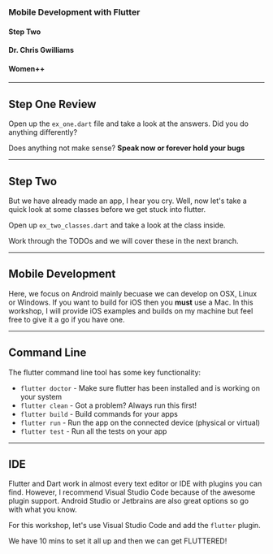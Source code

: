 ### Mobile Development with Flutter
#### Step Two
#### Dr. Chris Gwilliams
#### Women++

---

## Step One Review

Open up the `ex_one.dart` file and take a look at the answers. Did you do anything differently?

Does anything not make sense? **Speak now or forever hold your bugs**

---

## Step Two

But we have already made an app, I hear you cry. Well, now let's take a quick look at some classes before we get stuck into flutter.

Open up `ex_two_classes.dart` and take a look at the class inside.

Work through the TODOs and we will cover these in the next branch.

---

## Mobile Development

Here, we focus on Android mainly becuase we can develop on OSX, Linux or Windows. If you want to build for iOS then you **must** use a Mac. In this workshop, I will provide iOS examples and builds on my machine but feel free to give it a go if you have one.

---

## Command Line

The flutter command line tool has some key functionality:
* `flutter doctor` - Make sure flutter has been installed and is working on your system
* `flutter clean` - Got a problem? Always run this first!
* `flutter build` - Build commands for your apps
* `flutter run` - Run the app on the connected device (physical or virtual)
* `flutter test` - Run all the tests on your app

---

## IDE

Flutter and Dart work in almost every text editor or IDE with plugins you can find. However, I recommend Visual Studio Code because of the awesome plugin support. Android Studio or Jetbrains are also great options so go with what you know.

For this workshop, let's use Visual Studio Code and add the `flutter` plugin.

We have 10 mins to set it all up and then we can get FLUTTERED!